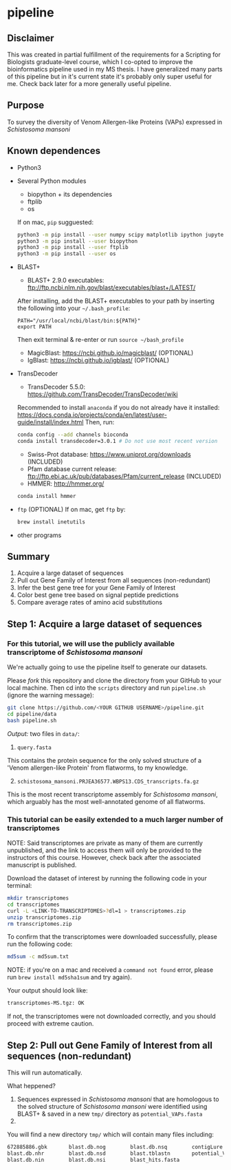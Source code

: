 # pipeline

## Disclaimer

This was created in partial fulfillment of the requirements for a Scripting for Biologists graduate-level course, which I co-opted to improve the bioinformatics pipeline used in my MS thesis.  I have generalized many parts of this pipeline but in it's current state it's probably only super useful for me.  Check back later for a more generally useful pipeline.

## Purpose

To survey the diversity of Venom Allergen-like Proteins (VAPs) expressed in _Schistosoma mansoni_

## Known dependences

* Python3

* Several Python modules

	- biopython + its dependencies
	- ftplib
	- os

	If on mac, `pip` sugguested:
	```bash
	python3 -m pip install --user numpy scipy matplotlib ipython jupyter pandas sympy nose
	python3 -m pip install --user biopython
	python3 -m pip install --user ftplib
	python3 -m pip install --user os
	```

* BLAST+ 

	- BLAST+ 2.9.0 executables: <ftp://ftp.ncbi.nlm.nih.gov/blast/executables/blast+/LATEST/>
  
    After installing, add the BLAST+ executables to your path by inserting the following into your `~/.bash_profile`:
    ```
    PATH="/usr/local/ncbi/blast/bin:${PATH}"
    export PATH
    ```
    Then exit terminal & re-enter or run `source ~/bash_profile`
  
	- MagicBlast: https://ncbi.github.io/magicblast/ (OPTIONAL)
	- IgBlast: https://ncbi.github.io/igblast/ (OPTIONAL)
  
* TransDecoder

 	- TransDecoder 5.5.0: https://github.com/TransDecoder/TransDecoder/wiki 

 	Recommended to install `anaconda` if you do not already have it installed: https://docs.conda.io/projects/conda/en/latest/user-guide/install/index.html
 	Then, run:
 	```bash
 	conda config --add channels bioconda
 	conda install transdecoder=3.0.1 # Do not use most recent version
 	```
 	- Swiss-Prot database: https://www.uniprot.org/downloads (INCLUDED)
 	- Pfam database current release: <ftp://ftp.ebi.ac.uk/pub/databases/Pfam/current_release> (INCLUDED)
 	- HMMER: http://hmmer.org/ 
 	```bash
 	conda install hmmer
 	```

* `ftp` (OPTIONAL)
	If on mac, get `ftp` by:
	```bash
	brew install inetutils
	```

* other programs

## Summary

1. Acquire a large dataset of sequences
2. Pull out Gene Family of Interest from all sequences (non-redundant)
3. Infer the best gene tree for your Gene Family of Interest
4. Color best gene tree based on signal peptide predictions
5. Compare average rates of amino acid substitutions

## Step 1: Acquire a large dataset of sequences

### For this tutorial, we will use the publicly available transcriptome of _Schistosoma mansoni_

We're actually going to use the pipeline itself to generate our datasets.

Please *fork* this repository and clone the directory from your GitHub to your local machine. Then cd into the `scripts` directory and run `pipeline.sh` (ignore the warning message):
```bash
git clone https://github.com/<YOUR GITHUB USERNAME>/pipeline.git
cd pipeline/data
bash pipeline.sh
```

*Output:* two files in `data/`:
1. `query.fasta`

This contains the protein sequence for the only solved structure of a 'Venom allergen-like Protein' from flatworms, to my knowledge. 

2. `schistosoma_mansoni.PRJEA36577.WBPS13.CDS_transcripts.fa.gz`

This is the most recent transcriptome assembly for _Schistosoma mansoni_, which arguably has the most well-annotated genome of all flatworms.


### This tutorial can be easily extended to a much larger number of transcriptomes

NOTE: Said transcriptomes are private as many of them are currently unpublished, and the link to access them will only be provided to the instructors of this course.  However, check back after the associated manuscript is published.

Download the dataset of interest by running the following code in your terminal:
```bash
mkdir transcriptomes
cd transcriptomes
curl -L <LINK-TO-TRANSCRIPTOMES>?dl=1 > transcriptomes.zip
unzip transcriptomes.zip
rm transcriptomes.zip
```

To confirm that the transcriptomes were downloaded successfully, please run the following code: 
```bash
md5sum -c md5sum.txt
```
NOTE: if you're on a mac and received a `command not found` error, please run `brew install md5sha1sum` and try again).

Your output should look like:
```bash
transcriptomes-MS.tgz: OK
```
If not, the transcriptomes were not downloaded correctly, and you should proceed with extreme caution. 

## Step 2: Pull out Gene Family of Interest from all sequences (non-redundant)

This will run automatically.

What heppened?
1. Sequences expressed in _Schistosoma mansoni_ that are homologous to the solved structure of _Schistosoma mansoni_ were identified using BLAST+ & saved in a new `tmp/` directory as `potential_VAPs.fasta`
2.   

You will find a new directory `tmp/` which will contain many files including:
```bash
672885886.gbk		blast.db.nog		blast.db.nsq		contigLure.txt
blast.db.nhr		blast.db.nsd		blast.tblastn		potential_VAPs.fasta
blast.db.nin		blast.db.nsi		blast_hits.fasta
```
